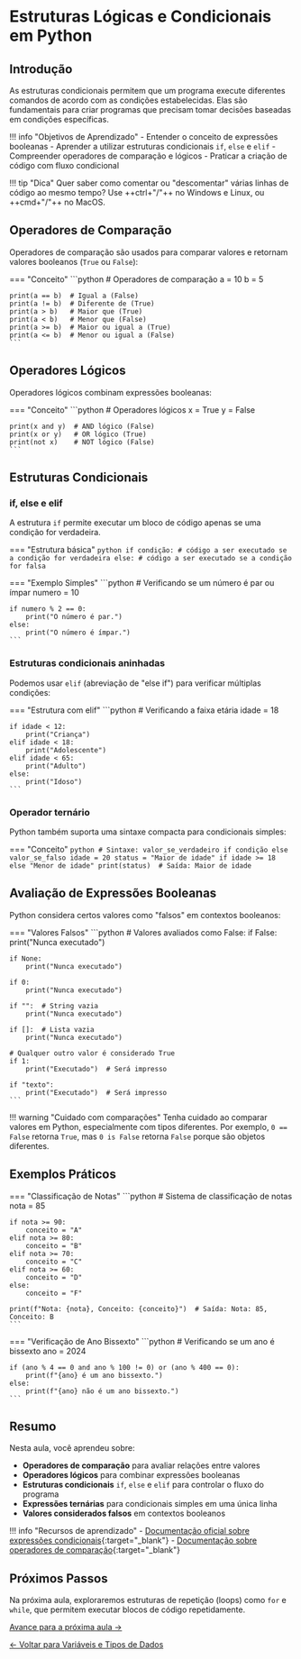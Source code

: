 # Estruturas Lógicas e Condicionais em Python

## Introdução

As estruturas condicionais permitem que um programa execute diferentes comandos de acordo com as condições estabelecidas. Elas são fundamentais para criar programas que precisam tomar decisões baseadas em condições específicas.

!!! info "Objetivos de Aprendizado"
    - Entender o conceito de expressões booleanas
    - Aprender a utilizar estruturas condicionais `if`, `else` e `elif`
    - Compreender operadores de comparação e lógicos
    - Praticar a criação de código com fluxo condicional

!!! tip "Dica"
    Quer saber como comentar ou "descomentar" várias linhas de código ao mesmo tempo? Use ++ctrl+"/"++ no Windows e Linux, ou ++cmd+"/"++ no MacOS.

## Operadores de Comparação

Operadores de comparação são usados para comparar valores e retornam valores booleanos (`True` ou `False`):

=== "Conceito"
    ```python
    # Operadores de comparação
    a = 10
    b = 5
    
    print(a == b)  # Igual a (False)
    print(a != b)  # Diferente de (True)
    print(a > b)   # Maior que (True)
    print(a < b)   # Menor que (False)
    print(a >= b)  # Maior ou igual a (True)
    print(a <= b)  # Menor ou igual a (False)
    ```

## Operadores Lógicos

Operadores lógicos combinam expressões booleanas:

=== "Conceito"
    ```python
    # Operadores lógicos
    x = True
    y = False
    
    print(x and y)  # AND lógico (False)
    print(x or y)   # OR lógico (True)
    print(not x)    # NOT lógico (False)
    ```

## Estruturas Condicionais

### if, else e elif

A estrutura `if` permite executar um bloco de código apenas se uma condição for verdadeira.

=== "Estrutura básica"
    ```python
    if condição:
        # código a ser executado se a condição for verdadeira
    else:
        # código a ser executado se a condição for falsa
    ```

=== "Exemplo Simples"
    ```python
    # Verificando se um número é par ou ímpar
    numero = 10
    
    if numero % 2 == 0:
        print("O número é par.")
    else:
        print("O número é ímpar.")
    ```

### Estruturas condicionais aninhadas

Podemos usar `elif` (abreviação de "else if") para verificar múltiplas condições:

=== "Estrutura com elif"
    ```python
    # Verificando a faixa etária
    idade = 18
    
    if idade < 12:
        print("Criança")
    elif idade < 18:
        print("Adolescente")
    elif idade < 65:
        print("Adulto")
    else:
        print("Idoso")
    ```

### Operador ternário

Python também suporta uma sintaxe compacta para condicionais simples:

=== "Conceito"
    ```python
    # Sintaxe: valor_se_verdadeiro if condição else valor_se_falso
    idade = 20
    status = "Maior de idade" if idade >= 18 else "Menor de idade"
    print(status)  # Saída: Maior de idade
    ```

## Avaliação de Expressões Booleanas

Python considera certos valores como "falsos" em contextos booleanos:

=== "Valores Falsos"
    ```python
    # Valores avaliados como False:
    if False:
        print("Nunca executado")
    
    if None:
        print("Nunca executado")
    
    if 0:
        print("Nunca executado")
    
    if "":  # String vazia
        print("Nunca executado")
    
    if []:  # Lista vazia
        print("Nunca executado")
    
    # Qualquer outro valor é considerado True
    if 1:
        print("Executado")  # Será impresso
    
    if "texto":
        print("Executado")  # Será impresso
    ```

!!! warning "Cuidado com comparações"
    Tenha cuidado ao comparar valores em Python, especialmente com tipos diferentes. Por exemplo, `0 == False` retorna `True`, mas `0 is False` retorna `False` porque são objetos diferentes.

## Exemplos Práticos

=== "Classificação de Notas"
    ```python
    # Sistema de classificação de notas
    nota = 85
    
    if nota >= 90:
        conceito = "A"
    elif nota >= 80:
        conceito = "B"
    elif nota >= 70:
        conceito = "C"
    elif nota >= 60:
        conceito = "D"
    else:
        conceito = "F"
    
    print(f"Nota: {nota}, Conceito: {conceito}")  # Saída: Nota: 85, Conceito: B
    ```

=== "Verificação de Ano Bissexto"
    ```python
    # Verificando se um ano é bissexto
    ano = 2024
    
    if (ano % 4 == 0 and ano % 100 != 0) or (ano % 400 == 0):
        print(f"{ano} é um ano bissexto.")
    else:
        print(f"{ano} não é um ano bissexto.")
    ```

## Resumo

Nesta aula, você aprendeu sobre:

- **Operadores de comparação** para avaliar relações entre valores
- **Operadores lógicos** para combinar expressões booleanas
- **Estruturas condicionais** `if`, `else` e `elif` para controlar o fluxo do programa
- **Expressões ternárias** para condicionais simples em uma única linha
- **Valores considerados falsos** em contextos booleanos

!!! info "Recursos de aprendizado"
    - [Documentação oficial sobre expressões condicionais](https://docs.python.org/3/tutorial/controlflow.html#if-statements){:target="_blank"}
    - [Documentação sobre operadores de comparação](https://docs.python.org/3/library/stdtypes.html#comparisons){:target="_blank"}

## Próximos Passos

Na próxima aula, exploraremos estruturas de repetição (loops) como `for` e `while`, que permitem executar blocos de código repetidamente.

[Avance para a próxima aula →](/docs/trilhas/python/page-3.md)

[← Voltar para Variáveis e Tipos de Dados](/docs/trilhas/python/page-1.md)

